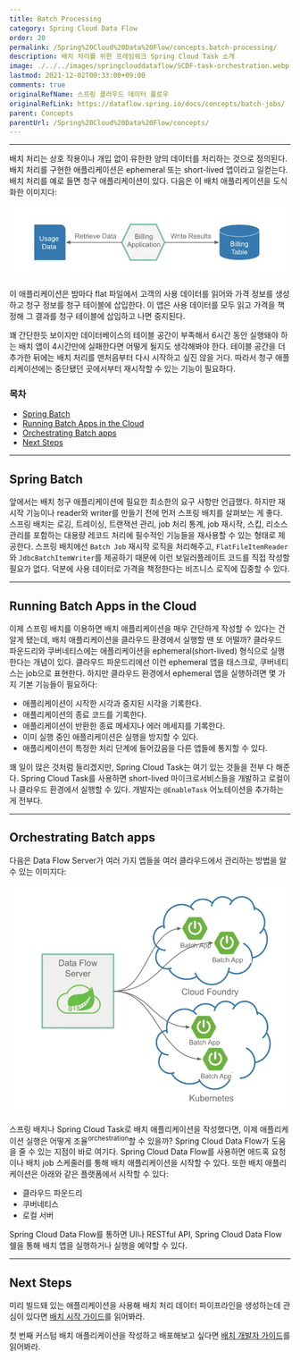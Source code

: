 ```yaml
---
title: Batch Processing
category: Spring Cloud Data Flow
order: 20
permalink: /Spring%20Cloud%20Data%20Flow/concepts.batch-processing/
description: 배치 처리를 위한 프레임워크 Spring Cloud Task 소개
image: ./../../images/springclouddataflow/SCDF-task-orchestration.webp
lastmod: 2021-12-02T00:33:00+09:00
comments: true
originalRefName: 스프링 클라우드 데이터 플로우
originalRefLink: https://dataflow.spring.io/docs/concepts/batch-jobs/
parent: Concepts
parentUrl: /Spring%20Cloud%20Data%20Flow/concepts/
---
```


---

배치 처리는 상호 작용이나 개입 없이 유한한 양의 데이터를 처리하는 것으로 정의된다. 배치 처리를 구현한 애플리케이션은 ephemeral 또는 short-lived 앱이라고 일컫는다. 배치 처리를 예로 들면 청구 애플리케이션이 있다. 다음은 이 배치 애플리케이션을 도식화한 이미지다:

![Batch App Flow](./../../images/springclouddataflow/batch-app-flow.webp)

이 애플리케이션은 밤마다 flat 파일에서 고객의 사용 데이터를 읽어와 가격 정보를 생성하고 청구 정보를 청구 테이블에 삽입한다. 이 앱은 사용 데이터를 모두 읽고 가격을 책정해 그 결과를 청구 테이블에 삽입하고 나면 중지된다.

꽤 간단한듯 보이지만 데이터베이스의 테이블 공간이 부족해서 6시간 동안 실행돼야 하는 배치 앱이 4시간만에 실패한다면 어떻게 될지도 생각해봐야 한다. 테이블 공간을 더 추가한 뒤에는 배치 처리를 맨처음부터 다시 시작하고 싶진 않을 거다. 따라서 청구 애플리케이션에는 중단됐던 곳에서부터 재시작할 수 있는 기능이 필요하다.

### 목차

- [Spring Batch](#spring-batch)
- [Running Batch Apps in the Cloud](#running-batch-apps-in-the-cloud)
- [Orchestrating Batch apps](#orchestrating-batch-apps)
- [Next Steps](#next-steps)

---

## Spring Batch

앞에서는 배치 청구 애플리케이션에 필요한 최소한의 요구 사항만 언급했다. 하지만 재시작 기능이나 reader와 writer를 만들기 전에 먼저 스프링 배치를 살펴보는 게 좋다. 스프링 배치는 로깅, 트레이싱, 트랜잭션 관리, job 처리 통계, job 재시작, 스킵, 리소스 관리를 포함하는 대용량 레코드 처리에 필수적인 기능들을 재사용할 수 있는 형태로 제공한다. 스프링 배치에선 `Batch Job` 재시작 로직을 처리해주고, `FlatFileItemReader`와 `JdbcBatchItemWriter`를 제공하기 때문에 이런 보일러플레이트 코드를 직접 작성할 필요가 없다. 덕분에 사용 데이터로 가격을 책정한다는 비즈니스 로직에 집중할 수 있다.

---

## Running Batch Apps in the Cloud

이제 스프링 배치를 이용하면 배치 애플리케이션을 매우 간단하게 작성할 수 있다는 건 알게 됐는데, 배치 애플리케이션을 클라우드 환경에서 실행할 땐 또 어떨까? 클라우드 파운드리와 쿠버네티스에는 애플리케이션을 ephemeral(short-lived) 형식으로 실행한다는 개념이 있다. 클라우드 파운드리에선 이런 ephemeral 앱을 태스크로, 쿠버네티스는 job으로 표현한다. 하지만 클라우드 환경에서 ephemeral 앱을 실행하려면 몇 가지 기본 기능들이 필요하다:

- 애플리케이션이 시작한 시각과 중지된 시각을 기록한다.
- 애플리케이션의 종료 코드를 기록한다.
- 애플리케이션이 반환한 종료 메세지나 에러 메세지를 기록한다.
- 이미 실행 중인 애플리케이션은 실행을 방지할 수 있다.
- 애플리케이션이 특정한 처리 단계에 들어갔음을 다른 앱들에 통지할 수 있다.

꽤 일이 많은 것처럼 들리겠지만, Spring Cloud Task는 여기 있는 것들을 전부 다 해준다. Spring Cloud Task를 사용하면 short-lived 마이크로서비스들을 개발하고 로컬이나 클라우드 환경에서 실행할 수 있다. 개발자는 `@EnableTask` 어노테이션을 추가하는 게 전부다.

---

## Orchestrating Batch apps

다음은 Data Flow Server가 여러 가지 앱들을 여러 클라우드에서 관리하는 방법을 알 수 있는 이미지다:

![Data Flow Task Orchestration](./../../images/springclouddataflow/SCDF-task-orchestration.webp)

스프링 배치나 Spring Cloud Task로 배치 애플리케이션을 작성했다면, 이제 애플리케이션 실행은 어떻게 조율<sup>orchestration</sup>할 수 있을까? Spring Cloud Data Flow가 도움을 줄 수 있는 지점이 바로 여기다. Spring Cloud Data Flow를 사용하면 애드혹 요청이나 배치 job 스케줄러를 통해 배치 애플리케이션을 시작할 수 있다. 또한 배치 애플리케이션은 아래와 같은 플랫폼에서 시작할 수 있다:

- 클라우드 파운드리
- 쿠버네티스
- 로컬 서버

Spring Cloud Data Flow를 통하면 UI나 RESTful API, Spring Cloud Data Flow 쉘을 통해 배치 앱을 실행하거나 실행을 예약할 수 있다.

---

## Next Steps

미리 빌드돼 있는 애플리케이션을 사용해 배치 처리 데이터 파이프라인을 생성하는데 관심이 있다면 [배치 시작 가이드](../batch-developer-guides.getting-started)를 읽어봐라.

첫 번째 커스텀 배치 애플리케이션을 작성하고 배포해보고 싶다면 [배치 개발자 가이드](../batch-developer-guides.batch-development)를 읽어봐라.